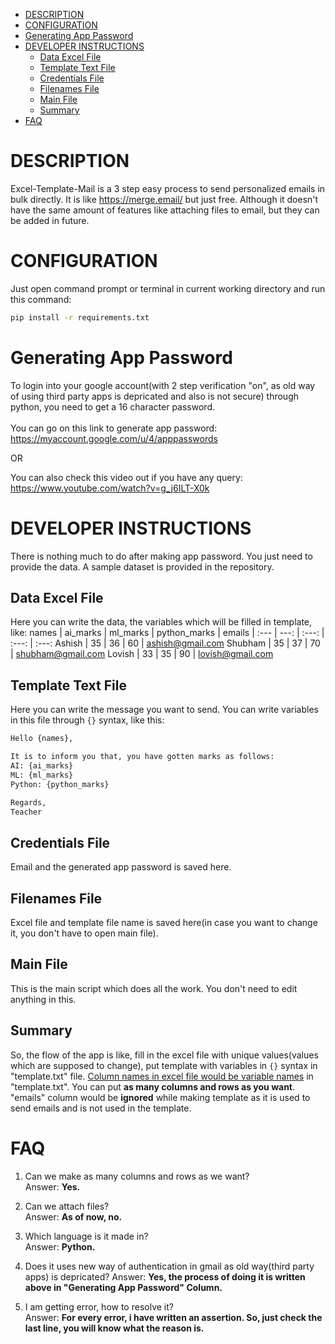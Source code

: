 - [DESCRIPTION](#description)
- [CONFIGURATION](#configuration)
- [Generating App Password](#generating-app-password)
- [DEVELOPER INSTRUCTIONS](#developer-instructions)
    - [Data Excel File](#data-excel-file)
    - [Template Text File](#template-text-file)
    - [Credentials File](#credentials-file)
    - [Filenames File](#filenames-file)
    - [Main File](#main-file)
    - [Summary](#summary)
- [FAQ](#faq)


# DESCRIPTION
Excel-Template-Mail is a 3 step easy process to send personalized emails in bulk directly. It is like https://merge.email/ but just free. Although it doesn't have the same amount of features like attaching files to email, but they can be added in future. 

# CONFIGURATION

Just open command prompt or terminal in current working directory and run this command:
```bash
pip install -r requirements.txt
```

# Generating App Password

To login into your google account(with 2 step verification "on", as old way of using third party apps is depricated and also is not secure) through python, you need to get a 16 character password. <br /><br />
You can go on this link to generate app password:<br />
https://myaccount.google.com/u/4/apppasswords

OR

You can also check this video out if you have any query:<br />
https://www.youtube.com/watch?v=g_j6ILT-X0k

# DEVELOPER INSTRUCTIONS

There is nothing much to do after making app password. You just need to provide the data. A sample dataset is provided in the repository. 

## Data Excel File
Here you can write the data, the variables which will be filled in template, like:
names | ai_marks | ml_marks | python_marks | emails
| :--- | ---: | :---: | :---: | :---:
Ashish  | 35 | 36 | 60 | ashish@gmail.com
Shubham  | 35 | 37 | 70 | shubham@gmail.com
Lovish  | 33 | 35 | 90 | lovish@gmail.com

## Template Text File
Here you can write the message you want to send. You can write variables in this file through <code>{}</code> syntax, like this:
```html
Hello {names},

It is to inform you that, you have gotten marks as follows:
AI: {ai_marks}
ML: {ml_marks}
Python: {python_marks}

Regards,
Teacher
```

## Credentials File
Email and the generated app password is saved here. 

## Filenames File
Excel file and template file name is saved here(in case you want to change it, you don't have to open main file). 

## Main File
This is the main script which does all the work. You don't need to edit anything in this. 

## Summary
So, the flow of the app is like, fill in the excel file with unique values(values which are supposed to change), put template with variables in <code>{}</code> syntax in "template.txt" file. <u>Column names in excel file would be variable names</u> in "template.txt". You can put <b>as many columns and rows as you want</b>. "emails" column would be <b>ignored</b> while making template as it is used to send emails and is not used in the template. 

# FAQ

1. Can we make as many columns and rows as we want? <br/>
Answer: <b>Yes.</b>

2. Can we attach files? <br />
Answer: <b>As of now, no.</b>

3. Which language is it made in? <br />
Answer: <b>Python.</b>

4. Does it uses new way of authentication in gmail as old way(third party apps) is depricated? 
Answer: <b>Yes, the process of doing it is written above in "Generating App Password" Column.</b>

5. I am getting error, how to resolve it? <br />
Answer: <b>For every error, i have written an assertion. So, just check the last line, you will know what the reason is. </b>